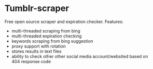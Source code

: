 # Tumblr-scraper
Free open source scraper and expiration checker.
Features:
- multi-threaded scraping from bing
- multi-threaded expiration checking
- keywords scraping from bing suggestion
- proxy support with rotation
- stores results in text files
- ability to check other other social media account/websited based on 404 response code
